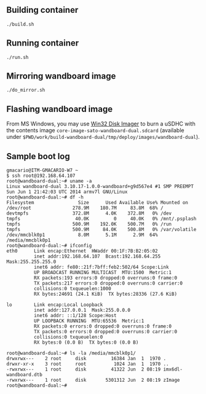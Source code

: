 ## Building container

    ./build.sh

## Running container

    ./run.sh

## Mirroring wandboard image

    ./do_mirror.sh
    
## Flashing wandboard image

From MS Windows, you may use [Win32 Disk Imager](http://sourceforge.net/projects/win32diskimager/) to burn a uSDHC
with the contents image `core-image-sato-wandboard-dual.sdcard` (available under `$PWD/work/build-wandboard-dual/tmp/deploy/images/wandboard-dual`).

## Sample boot log

```
gmacario@ITM-GMACARIO-W7 ~
$ ssh root@192.168.64.107
root@wandboard-dual:~# uname -a
Linux wandboard-dual 3.10.17-1.0.0-wandboard+g9d567e4 #1 SMP PREEMPT Sun Jun 1 21:42:03 UTC 2014 armv7l GNU/Linux
root@wandboard-dual:~# df -h
Filesystem                Size      Used Available Use% Mounted on
/dev/root               278.9M    180.7M     83.8M  68% /
devtmpfs                372.8M      4.0K    372.8M   0% /dev
tmpfs                    40.0K         0     40.0K   0% /mnt/.psplash
tmpfs                   500.9M    192.0K    500.7M   0% /run
tmpfs                   500.9M     84.0K    500.8M   0% /var/volatile
/dev/mmcblk0p1            8.0M      5.1M      2.9M  64% /media/mmcblk0p1
root@wandboard-dual:~# ifconfig
eth0      Link encap:Ethernet  HWaddr 00:1F:7B:B2:05:02
          inet addr:192.168.64.107  Bcast:192.168.64.255  Mask:255.255.255.0
          inet6 addr: fe80::21f:7bff:feb2:502/64 Scope:Link
          UP BROADCAST RUNNING MULTICAST  MTU:1500  Metric:1
          RX packets:193 errors:0 dropped:0 overruns:0 frame:0
          TX packets:217 errors:0 dropped:0 overruns:0 carrier:0
          collisions:0 txqueuelen:1000
          RX bytes:24691 (24.1 KiB)  TX bytes:28336 (27.6 KiB)

lo        Link encap:Local Loopback
          inet addr:127.0.0.1  Mask:255.0.0.0
          inet6 addr: ::1/128 Scope:Host
          UP LOOPBACK RUNNING  MTU:65536  Metric:1
          RX packets:0 errors:0 dropped:0 overruns:0 frame:0
          TX packets:0 errors:0 dropped:0 overruns:0 carrier:0
          collisions:0 txqueuelen:0
          RX bytes:0 (0.0 B)  TX bytes:0 (0.0 B)

root@wandboard-dual:~# ls -la /media/mmcblk0p1/
drwxrwx---    2 root     disk         16384 Jan  1  1970 .
drwxr-xr-x    3 root     root          1024 Jan  1  1970 ..
-rwxrwx---    1 root     disk         41322 Jun  2 08:19 imx6dl-wandboard.dtb
-rwxrwx---    1 root     disk       5301312 Jun  2 08:19 zImage
root@wandboard-dual:~#
```
